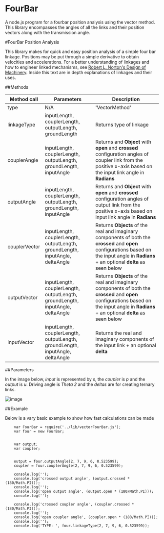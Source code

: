 # FourBar
A node.js program for a fourbar position analysis using the vector method. This library encompasses the angles of all the links and their position vectors along with the transmission angle.

#FourBar Position Analysis

This library makes for quick and easy position analysis of a simple four bar linkage. Positions may be put through a simple derivative to obtain velocities and accelerations. For a better understanding of linkages and how to engineer linked mechanisms, see [Robert L. Norton's Design of Machinery](http://www.amazon.com/Design-Machinery-Robert-Norton/dp/0071215778). Inside this text are in depth explanations of linkages and their uses.

##Methods

|Method call|Parameters|Description|
|-----------|----------|-----------|
|type| N/A | 'VectorMethod'|
| linkageType | inputLength, couplerLength, outputLength, groundLength | Returns type of linkage |
|couplerAngle | inputLength, couplerLength, outputLength, groundLength, inputAngle | Returns and __Object__ with __open__ and __crossed__ configuration angles of coupler link from the positive x-axis based on the input link angle in __Radians__ |
|outputAngle | inputLength, couplerLength, outputLength, groundLength, inputAngle | Returns and __Object__ with __open__ and __crossed__ configuration angles of output link from the positive x-axis based on input link angle in __Radians__ |
|couplerVector | inputLength, couplerLength, outputLength, groundLength, inputAngle, deltaAngle | Returns __Objects__ of the real and imaginary components of both the __crossed__ and __open__ configurations based on the input angle in __Radians__ + an optional __delta__ as seen below|
|outputVector | inputLength, couplerLength, outputLength, groundLength, inputAngle, deltaAngle | Returns __Objects__ of the real and imaginary components of both the __crossed__ and __open__ configurations based on the input angle in __Radians__ + an optional __delta__ as seen below|
|inputVector | inputLength, couplerLength, outputLength, groundLength, inputAngle, deltaAngle | Returns the real and imaginary components of the input link + an optional __delta__|


##Parameters


In the image below, _input_ is represented by _s_, the _coupler_ is _p_ and the _output_ is _u_. Driving angle is _Theta 2_ and the _deltas_ are for creating ternary links.

![image](http://i.imgur.com/tF8eoCr.png)


##Example

Below is a vary basic example to show how fast calculations can be made

        var FourBar = require('../lib/vectorFourBar.js');
        var four = new FourBar;


        var output;
        var coupler;


        output = four.outputAngle(2, 7, 9, 6, 0.523599);
        coupler = four.couplerAngle(2, 7, 9, 6, 0.523599);

        console.log('');
        console.log('crossed output angle', (output.crossed * (180/Math.PI)));
        console.log('');
        console.log('open output angle', (output.open * (180/Math.PI)));
        console.log('');

        console.log('crossed coupler angle', (coupler.crossed * (180/Math.PI)));
        console.log('');
        console.log('open coupler angle', (coupler.open * (180/Math.PI)));
        console.log('');
        console.log('TYPE: ', four.linkageType(2, 7, 9, 6, 0.523599));
